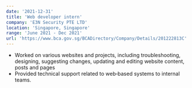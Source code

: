 ```yaml
---
date: '2021-12-31'
title: 'Web developer intern'
company: 'E3N Security PTE LTD'
location: 'Singapore, Singapore'
range: 'June 2021 - Dec 2021'
url: 'https://www.bca.gov.sg/BCADirectory/Company/Details/201222813C'
---
```


- Worked on various websites and projects, including troubleshooting, designing, suggesting changes, updating and editing website content, posts and pages
- Provided technical support related to web‐based systems to internal teams.
